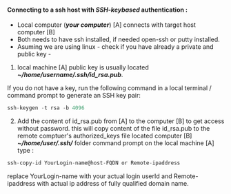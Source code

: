 #### Connecting to a ssh host with ***SSH-keybased*** authentication : 
- Local computer (***your computer***) [A] connects with target host computer [B]
- Both needs to have ssh installed, if needed open-ssh or putty installed. 
- Asuming we are using linux -
check if you have already a private and public key -

1. local machine [A] public key is usually located ***~/home/username/.ssh/id_rsa.pub***.

If you do not have a key, run the following command in a local terminal / command prompt to generate an SSH key pair:

```javascript
ssh-keygen -t rsa -b 4096
```

2. Add the content of id_rsa.pub from [A] to the computer [B] to get access without password.
this will copy content of the file id_rsa.pub to the remote comptuer's authorized_keys file located computer [B]
***~/home/user/.ssh/*** folder
command prompt on the local machine [A] type :
```javascript
ssh-copy-id YourLogin-name@host-FQDN or Remote-ipaddress
```
replace YourLogin-name with your actual login userId 
and Remote-ipaddress with actual ip address of fully qualified domain name.
